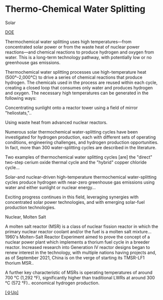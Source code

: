 # Thermo-Chemical Water Splitting

Solar

[DOE](https://www.energy.gov/eere/fuelcells/hydrogen-production-thermochemical-water-splitting)

Thermochemical water splitting uses high temperatures—from
concentrated solar power or from the waste heat of nuclear power
reactions—and chemical reactions to produce hydrogen and oxygen from
water. This is a long-term technology pathway, with potentially low or
no greenhouse gas emissions.

Thermochemical water splitting processes use high-temperature heat
(500°–2,000°C) to drive a series of chemical reactions that produce
hydrogen. The chemicals used in the process are reused within each
cycle, creating a closed loop that consumes only water and produces
hydrogen and oxygen. The necessary high temperatures can be generated
in the following ways:

Concentrating sunlight onto a reactor tower using a field of mirror
"heliostats,"..

Using waste heat from advanced nuclear reactors.

Numerous solar thermochemical water-splitting cycles have been
investigated for hydrogen production, each with different sets of
operating conditions, engineering challenges, and hydrogen production
opportunities. In fact, more than 300 water-splitting cycles are
described in the literature.

Two examples of thermochemical water splitting cycles [are] the
"direct" two-step cerium oxide thermal cycle and the "hybrid" copper
chloride cycle...

Solar-and nuclear-driven high-temperature thermochemical
water-splitting cycles produce hydrogen with near-zero greenhouse gas
emissions using water and either sunlight or nuclear energy...

Exciting progress continues in this field, leveraging synergies with
concentrated solar power technologies, and with emerging solar-fuel
production technologies.

<a name='thorium'/>

Nuclear, Molten Salt

A molten salt reactor (MSR) is a class of nuclear fission
reactor in which the primary nuclear reactor coolant and/or the fuel
is a molten salt mixture... 1960's Molten-Salt Reactor Experiment
aimed to prove the concept of a nuclear power plant which implements a
thorium fuel cycle in a breeder reactor. Increased research into
Generation IV reactor designs began to renew interest in the
technology, with multiple nations having projects and, as of September
2021, China is on the verge of starting its TMSR-LF1 thorium MSR..

A further key characteristic of MSRs is operating temperatures of
around 700 °C (1,292 °F), significantly higher than traditional LWRs
at around 300 °C (572 °F).. economical hydrogen production.

[[⇪Up]](h2-production.html)
